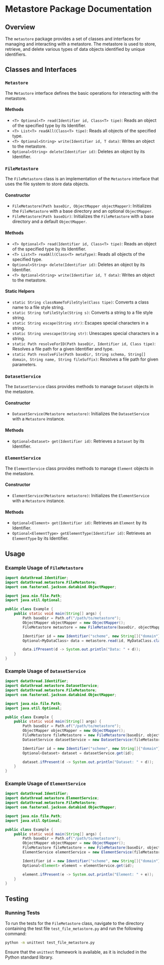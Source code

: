# Metastore Package Documentation

## Overview

The `metastore` package provides a set of classes and interfaces for managing and interacting with a metastore. The metastore is used to store, retrieve, and delete various types of data objects identified by unique identifiers.

## Classes and Interfaces

### `Metastore`

The `Metastore` interface defines the basic operations for interacting with the metastore.

#### Methods

- `<T> Optional<T> read(Identifier id, Class<T> tipe)`: Reads an object of the specified type by its Identifier.
- `<T> List<T> readAll(Class<T> tipe)`: Reads all objects of the specified type.
- `<T> Optional<String> write(Identifier id, T data)`: Writes an object to the metastore.
- `Optional<String> delete(Identifier id)`: Deletes an object by its Identifier.

### `FileMetastore`

The `FileMetastore` class is an implementation of the `Metastore` interface that uses the file system to store data objects.

#### Constructor

- `FileMetastore(Path baseDir, ObjectMapper objectMapper)`: Initializes the `FileMetastore` with a base directory and an optional `ObjectMapper`.
- `FileMetastore(Path baseDir)`: Initializes the `FileMetastore` with a base directory and a default `ObjectMapper`.

#### Methods

- `<T> Optional<T> read(Identifier id, Class<T> tipe)`: Reads an object of the specified type by its Identifier.
- `<T> List<T> readAll(Class<T> metaType)`: Reads all objects of the specified type.
- `Optional<String> delete(Identifier id)`: Deletes an object by its Identifier.
- `<T> Optional<String> write(Identifier id, T data)`: Writes an object to the metastore.

#### Static Helpers

- `static String classNameToFileStyle(Class tipe)`: Converts a class name to a file style string.
- `static String toFileStyle(String s)`: Converts a string to a file style string.
- `static String escape(String str)`: Escapes special characters in a string.
- `static String unescape(String str)`: Unescapes special characters in a string.
- `static Path resolveForID(Path baseDir, Identifier id, Class tipe)`: Resolves a file path for a given Identifier and type.
- `static Path resolveFile(Path baseDir, String schema, String[] domain, String name, String fileSuffix)`: Resolves a file path for given parameters.

### `DatasetService`

The `DatasetService` class provides methods to manage `Dataset` objects in the metastore.

#### Constructor

- `DatasetService(Metastore metastore)`: Initializes the `DatasetService` with a `Metastore` instance.

#### Methods

- `Optional<Dataset> get(Identifier id)`: Retrieves a `Dataset` by its Identifier.

### `ElementService`

The `ElementService` class provides methods to manage `Element` objects in the metastore.

#### Constructor

- `ElementService(Metastore metastore)`: Initializes the `ElementService` with a `Metastore` instance.

#### Methods

- `Optional<Element> get(Identifier id)`: Retrieves an `Element` by its Identifier.
- `Optional<ElementType> getElementType(Identifier id)`: Retrieves an `ElementType` by its Identifier.

## Usage

### Example Usage of `FileMetastore`

```java
import datathread.Identifier;
import datathread.metastore.FileMetastore;
import com.fasterxml.jackson.databind.ObjectMapper;

import java.nio.file.Path;
import java.util.Optional;

public class Example {
    public static void main(String[] args) {
        Path baseDir = Path.of("/path/to/metastore");
        ObjectMapper objectMapper = new ObjectMapper();
        FileMetastore metastore = new FileMetastore(baseDir, objectMapper);

        Identifier id = new Identifier("scheme", new String[]{"domain"}, "name");
        Optional<MyDataClass> data = metastore.read(id, MyDataClass.class);

        data.ifPresent(d -> System.out.println("Data: " + d));
    }
}
```

### Example Usage of `DatasetService`

```java
import datathread.Identifier;
import datathread.metastore.DatasetService;
import datathread.metastore.FileMetastore;
import com.fasterxml.jackson.databind.ObjectMapper;

import java.nio.file.Path;
import java.util.Optional;

public class Example {
    public static void main(String[] args) {
        Path baseDir = Path.of("/path/to/metastore");
        ObjectMapper objectMapper = new ObjectMapper();
        FileMetastore fileMetastore = new FileMetastore(baseDir, objectMapper);
        DatasetService datasetService = new DatasetService(fileMetastore);

        Identifier id = new Identifier("scheme", new String[]{"domain"}, "name");
        Optional<Dataset> dataset = datasetService.get(id);

        dataset.ifPresent(d -> System.out.println("Dataset: " + d));
    }
}
```

### Example Usage of `ElementService`

```java
import datathread.Identifier;
import datathread.metastore.ElementService;
import datathread.metastore.FileMetastore;
import com.fasterxml.jackson.databind.ObjectMapper;

import java.nio.file.Path;
import java.util.Optional;

public class Example {
    public static void main(String[] args) {
        Path baseDir = Path.of("/path/to/metastore");
        ObjectMapper objectMapper = new ObjectMapper();
        FileMetastore fileMetastore = new FileMetastore(baseDir, objectMapper);
        ElementService elementService = new ElementService(fileMetastore);

        Identifier id = new Identifier("scheme", new String[]{"domain"}, "name");
        Optional<Element> element = elementService.get(id);

        element.ifPresent(e -> System.out.println("Element: " + e));
    }
}
```

## Testing

### Running Tests

To run the tests for the `FileMetastore` class, navigate to the directory containing the test file `test_file_metastore.py` and run the following command:

```sh
python -m unittest test_file_metastore.py
```

Ensure that the `unittest` framework is available, as it is included in the Python standard library.